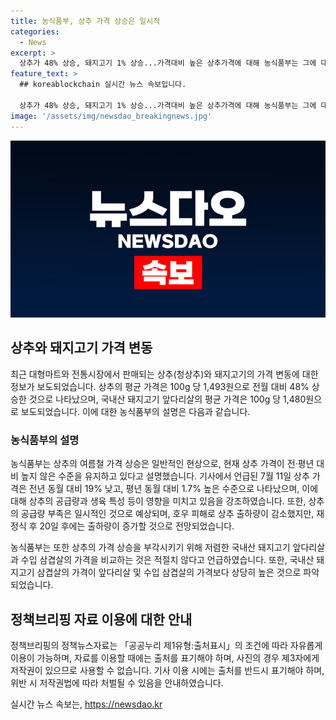 ```yaml
---
title: 농식품부, 상추 가격 상승은 일시적
categories:
  - News
excerpt: >
  상추가 48% 상승, 돼지고기 1% 상승...가격대비 높은 상추가격에 대해 농식품부는 그에 대한 설명을 요청받았다. 여름철 상추값 상승은 일반적이며, 현재 높은 수준이 아님. 또한, 최근 호우피해로 상추 공급량이 감소했지만, 재정식 후 20일 후에 수확 가능해 부족은 장기 지속되지 않을 것으로 전망. 농식품부에 따르면, 상추는 다른 고기와 비교할 때 비교되어서는 안 된다고 강조.
feature_text: >
  ## koreablockchain 실시간 뉴스 속보입니다.

  상추가 48% 상승, 돼지고기 1% 상승...가격대비 높은 상추가격에 대해 농식품부는 그에 대한 설명을 요청받았다. 여름철 상추값 상승은 일반적이며, 현재 높은 수준이 아님. 또한, 최근 호우피해로 상추 공급량이 감소했지만, 재정식 후 20일 후에 수확 가능해 부족은 장기 지속되지 않을 것으로 전망. 농식품부에 따르면, 상추는 다른 고기와 비교할 때 비교되어서는 안 된다고 강조.
image: '/assets/img/newsdao_breakingnews.jpg'
---
```


<p><img src="/assets/img/newsdao_breakingnews.jpg" alt="koreablockchain 속보" /></p>

<h2 data-ke-size="size26">상추와 돼지고기 가격 변동</h2>

<p data-ke-size="size16">최근 대형마트와 전통시장에서 판매되는 상추(청상추)와 돼지고기의 가격 변동에 대한 정보가 보도되었습니다. 상추의 평균 가격은 100g 당 1,493원으로 전월 대비 48% 상승한 것으로 나타났으며, 국내산 돼지고기 앞다리살의 평균 가격은 100g 당 1,480원으로 보도되었습니다. 이에 대한 농식품부의 설명은 다음과 같습니다.</p>

<h3>농식품부의 설명</h3>

<p data-ke-size="size16">농식품부는 상추의 여름철 가격 상승은 일반적인 현상으로, 현재 상추 가격이 전·평년 대비 높지 않은 수준을 유지하고 있다고 설명했습니다. 기사에서 언급된 7월 11일 상추 가격은 전년 동월 대비 19% 낮고, 평년 동월 대비 1.7% 높은 수준으로 나타났으며, 이에 대해 상추의 공급량과 생육 특성 등이 영향을 미치고 있음을 강조하였습니다. 또한, 상추의 공급량 부족은 일시적인 것으로 예상되며, 호우 피해로 상추 출하량이 감소했지만, 재정식 후 20일 후에는 출하량이 증가할 것으로 전망되었습니다.</p>

<p data-ke-size="size16">농식품부는 또한 상추의 가격 상승을 부각시키기 위해 저렴한 국내산 돼지고기 앞다리살과 수입 삼겹살의 가격을 비교하는 것은 적절치 않다고 언급하였습니다. 또한, 국내산 돼지고기 삼겹살의 가격이 앞다리살 및 수입 삼겹살의 가격보다 상당히 높은 것으로 파악되었습니다.</p>

<h2 data-ke-size="size26">정책브리핑 자료 이용에 대한 안내</h2>

<p data-ke-size="size16">정책브리핑의 정책뉴스자료는 「공공누리 제1유형:출처표시」의 조건에 따라 자유롭게 이용이 가능하며, 자료를 이용할 때에는 출처를 표기해야 하며, 사진의 경우 제3자에게 저작권이 있으므로 사용할 수 없습니다. 기사 이용 시에는 출처를 반드시 표기해야 하며, 위반 시 저작권법에 따라 처벌될 수 있음을 안내하였습니다.</p>
실시간 뉴스 속보는, <a href="https://newsdao.kr" rel="dofollow">https://newsdao.kr</a>


